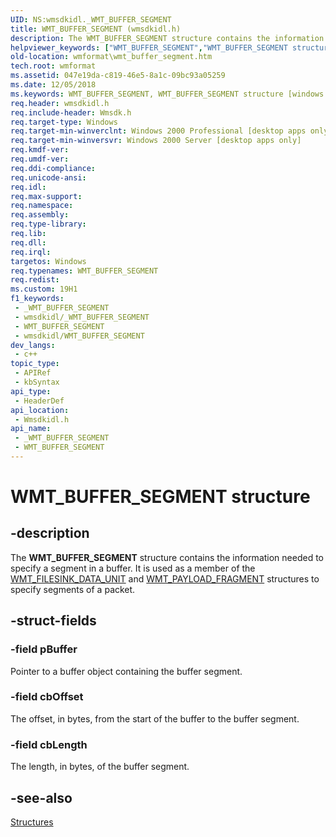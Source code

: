 ```yaml
---
UID: NS:wmsdkidl._WMT_BUFFER_SEGMENT
title: WMT_BUFFER_SEGMENT (wmsdkidl.h)
description: The WMT_BUFFER_SEGMENT structure contains the information needed to specify a segment in a buffer. It is used as a member of the WMT_FILESINK_DATA_UNIT and WMT_PAYLOAD_FRAGMENT structures to specify segments of a packet.
helpviewer_keywords: ["WMT_BUFFER_SEGMENT","WMT_BUFFER_SEGMENT structure [windows Media Format]","wmformat.wmt_buffer_segment","wmsdkidl/WMT_BUFFER_SEGMENT"]
old-location: wmformat\wmt_buffer_segment.htm
tech.root: wmformat
ms.assetid: 047e19da-c819-46e5-8a1c-09bc93a05259
ms.date: 12/05/2018
ms.keywords: WMT_BUFFER_SEGMENT, WMT_BUFFER_SEGMENT structure [windows Media Format], wmformat.wmt_buffer_segment, wmsdkidl/WMT_BUFFER_SEGMENT
req.header: wmsdkidl.h
req.include-header: Wmsdk.h
req.target-type: Windows
req.target-min-winverclnt: Windows 2000 Professional [desktop apps only],Windows Media Format 9 Series SDK, or later versions of the SDK
req.target-min-winversvr: Windows 2000 Server [desktop apps only]
req.kmdf-ver: 
req.umdf-ver: 
req.ddi-compliance: 
req.unicode-ansi: 
req.idl: 
req.max-support: 
req.namespace: 
req.assembly: 
req.type-library: 
req.lib: 
req.dll: 
req.irql: 
targetos: Windows
req.typenames: WMT_BUFFER_SEGMENT
req.redist: 
ms.custom: 19H1
f1_keywords:
 - _WMT_BUFFER_SEGMENT
 - wmsdkidl/_WMT_BUFFER_SEGMENT
 - WMT_BUFFER_SEGMENT
 - wmsdkidl/WMT_BUFFER_SEGMENT
dev_langs:
 - c++
topic_type:
 - APIRef
 - kbSyntax
api_type:
 - HeaderDef
api_location:
 - Wmsdkidl.h
api_name:
 - _WMT_BUFFER_SEGMENT
 - WMT_BUFFER_SEGMENT
---
```


# WMT_BUFFER_SEGMENT structure


## -description

The <b>WMT_BUFFER_SEGMENT</b> structure contains the information needed to specify a segment in a buffer. It is used as a member of the <a href="/previous-versions/windows/desktop/api/wmsdkidl/ns-wmsdkidl-wmt_filesink_data_unit">WMT_FILESINK_DATA_UNIT</a> and <a href="/previous-versions/windows/desktop/api/wmsdkidl/ns-wmsdkidl-wmt_payload_fragment">WMT_PAYLOAD_FRAGMENT</a> structures to specify segments of a packet.

## -struct-fields

### -field pBuffer

Pointer to a buffer object containing the buffer segment.

### -field cbOffset

The offset, in bytes, from the start of the buffer to the buffer segment.

### -field cbLength

The length, in bytes, of the buffer segment.

## -see-also

<a href="/windows/desktop/wmformat/structures">Structures</a>

